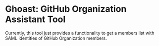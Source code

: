 # Ghoast: GitHub Organization Assistant Tool

Currently, this tool just provides a functionality to get a members list with SAML identities of GitHub Organization members.
